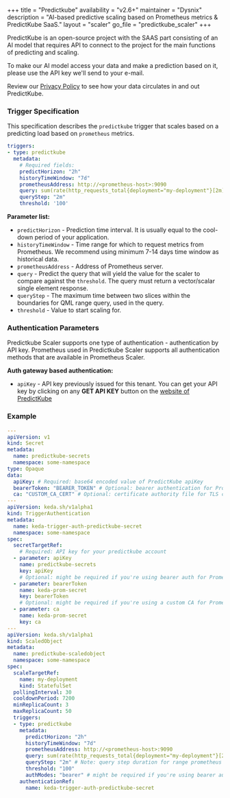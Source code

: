 +++
title = "Predictkube"
availability = "v2.6+"
maintainer = "Dysnix"
description = "AI-based predictive scaling based on Prometheus metrics & PredictKube SaaS."
layout = "scaler"
go_file = "predictkube_scaler"
+++

PredictKube is an open-source project with the SAAS part consisting of an AI model that requires API to connect to the project for the main functions of predicting and scaling.

To make our AI model access your data and make a prediction based on it, please use the API key we'll send to your e-mail.

Review our [Privacy Policy](https://predictkube.com/privacy-policy) to see how your data circulates in and out PredictKube.

### Trigger Specification

This specification describes the `predictkube` trigger that scales based on a predicting load based on `prometheus` metrics.

```yaml
triggers:
- type: predictkube
  metadata:
    # Required fields:
    predictHorizon: "2h"
    historyTimeWindow: "7d"
    prometheusAddress: http://<prometheus-host>:9090
    query: sum(rate(http_requests_total{deployment="my-deployment"}[2m]))
    queryStep: "2m"
    threshold: '100'
```

**Parameter list:**

- `predictHorizon` - Prediction time interval. It is usually equal to the cool-down period of your application.
- `historyTimeWindow` - Time range for which to request metrics from Prometheus. We recommend using minimum 7-14 days time window as historical data.
- `prometheusAddress` - Address of Prometheus server.
- `query` - Predict the query that will yield the value for the scaler to compare against the `threshold`. The query must return a vector/scalar single element response.
- `queryStep` - The maximum time between two slices within the boundaries for QML range query, used in the query.
- `threshold` - Value to start scaling for.

### Authentication Parameters

Predictkube Scaler supports one type of authentication - authentication by API key.
Prometheus used in Predictkube Scaler supports all authentication methods that are available in Prometheus Scaler.

**Auth gateway based authentication:**

- `apiKey` - API key previously issued for this tenant. You can get your API key by clicking on any **GET API KEY** button on the [website of PredictKube](https://predictkube.com/)

### Example

```yaml
---
apiVersion: v1
kind: Secret
metadata:
  name: predictkube-secrets
  namespace: some-namespace
type: Opaque
data:
  apiKey: # Required: base64 encoded value of PredictKube apiKey
  bearerToken: "BEARER_TOKEN" # Optional: bearer authentication for Prometheus
  ca: "CUSTOM_CA_CERT" # Optional: certificate authority file for TLS client authentication for Prometheus
---
apiVersion: keda.sh/v1alpha1
kind: TriggerAuthentication
metadata:
  name: keda-trigger-auth-predictkube-secret
  namespace: some-namespace
spec:
  secretTargetRef:
    # Required: API key for your predictkube account
  - parameter: apiKey
    name: predictkube-secrets
    key: apiKey
    # Optional: might be required if you're using bearer auth for Promethrus
  - parameter: bearerToken
    name: keda-prom-secret
    key: bearerToken
    # Optional: might be required if you're using a custom CA for Promethrus
  - parameter: ca
    name: keda-prom-secret
    key: ca
---
apiVersion: keda.sh/v1alpha1
kind: ScaledObject
metadata:
  name: predictkube-scaledobject
  namespace: some-namespace
spec:
  scaleTargetRef:
    name: my-deployment
    kind: StatefulSet
  pollingInterval: 30
  cooldownPeriod: 7200
  minReplicaCount: 3
  maxReplicaCount: 50
  triggers:
  - type: predictkube
    metadata:
      predictHorizon: "2h"
      historyTimeWindow: "7d"
      prometheusAddress: http://<prometheus-host>:9090
      query: sum(rate(http_requests_total{deployment="my-deployment"}[2m])) # Note: query must return a vector/scalar single element response
      queryStep: "2m" # Note: query step duration for range prometheus queries
      threshold: "100"
      authModes: "bearer" # might be required if you're using bearer auth for Promethrus
    authenticationRef:
      name: keda-trigger-auth-predictkube-secret
```
